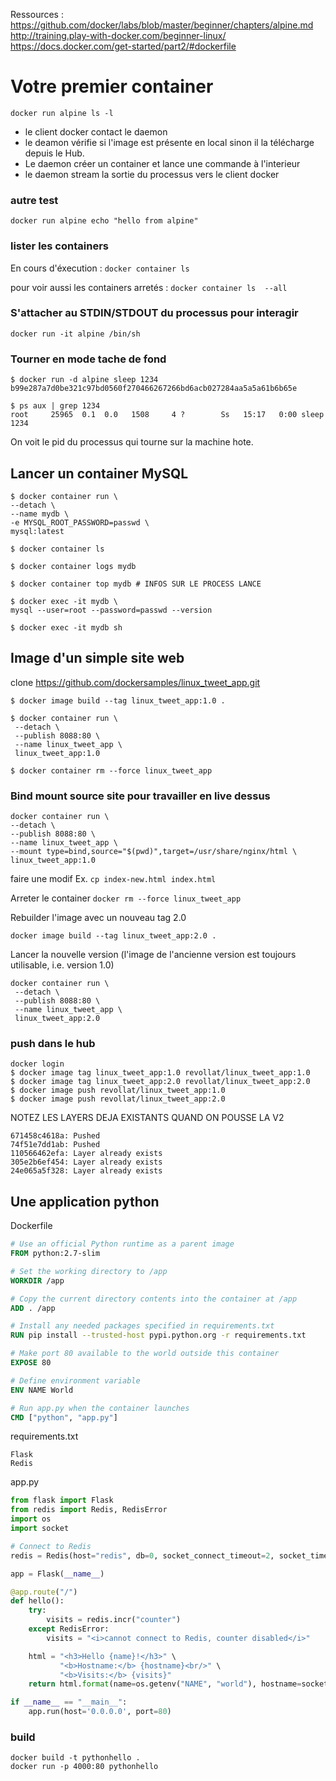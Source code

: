 Ressources :
https://github.com/docker/labs/blob/master/beginner/chapters/alpine.md
http://training.play-with-docker.com/beginner-linux/
https://docs.docker.com/get-started/part2/#dockerfile

# Votre premier container

`docker run alpine ls -l`

* le client docker contact le daemon
* le deamon vérifie si l'image est présente en local sinon il la télécharge depuis le Hub.
* Le daemon créer un container et lance une commande à l'interieur
* le daemon stream la sortie du processus vers le client docker

### autre test
`docker run alpine echo "hello from alpine"`

### lister les containers

En cours d'éxecution :
`docker container ls`

pour voir aussi les containers arretés :
`docker container ls  --all`

### S'attacher au STDIN/STDOUT du processus pour interagir

`docker run -it alpine /bin/sh`

### Tourner en mode tache de fond

```
$ docker run -d alpine sleep 1234
b99e287a7d0be321c97bd0560f270466267266bd6acb027284aa5a5a61b6b65e

$ ps aux | grep 1234
root     25965  0.1  0.0   1508     4 ?        Ss   15:17   0:00 sleep 1234
```

On voit le pid du processus qui tourne sur la machine hote.

## Lancer un container MySQL

```
$ docker container run \
--detach \
--name mydb \
-e MYSQL_ROOT_PASSWORD=passwd \
mysql:latest

$ docker container ls

$ docker container logs mydb

$ docker container top mydb # INFOS SUR LE PROCESS LANCE

$ docker exec -it mydb \
mysql --user=root --password=passwd --version

$ docker exec -it mydb sh
```

## Image d'un simple site web

clone https://github.com/dockersamples/linux_tweet_app.git

```
$ docker image build --tag linux_tweet_app:1.0 .

$ docker container run \
 --detach \
 --publish 8088:80 \
 --name linux_tweet_app \
 linux_tweet_app:1.0

$ docker container rm --force linux_tweet_app
```

### Bind mount source site pour travailler en live dessus

```
docker container run \
--detach \
--publish 8088:80 \
--name linux_tweet_app \
--mount type=bind,source="$(pwd)",target=/usr/share/nginx/html \
linux_tweet_app:1.0
```
faire une modif Ex. `cp index-new.html index.html`


Arreter le container  `docker rm --force linux_tweet_app`

Rebuilder l'image avec un nouveau tag 2.0

`docker image build --tag linux_tweet_app:2.0 .`

Lancer la nouvelle version (l'image de l'ancienne version est toujours utilisable, i.e. version 1.0)
```
docker container run \
 --detach \
 --publish 8088:80 \
 --name linux_tweet_app \
 linux_tweet_app:2.0
```
### push dans le hub

```
docker login
$ docker image tag linux_tweet_app:1.0 revollat/linux_tweet_app:1.0  
$ docker image tag linux_tweet_app:2.0 revollat/linux_tweet_app:2.0
$ docker image push revollat/linux_tweet_app:1.0
$ docker image push revollat/linux_tweet_app:2.0
```

NOTEZ LES LAYERS DEJA EXISTANTS QUAND ON POUSSE LA V2
```
671458c4618a: Pushed
74f51e7dd1ab: Pushed
110566462efa: Layer already exists
305e2b6ef454: Layer already exists
24e065a5f328: Layer already exists
```


## Une application python

Dockerfile

```Dockerfile
# Use an official Python runtime as a parent image
FROM python:2.7-slim

# Set the working directory to /app
WORKDIR /app

# Copy the current directory contents into the container at /app
ADD . /app

# Install any needed packages specified in requirements.txt
RUN pip install --trusted-host pypi.python.org -r requirements.txt

# Make port 80 available to the world outside this container
EXPOSE 80

# Define environment variable
ENV NAME World

# Run app.py when the container launches
CMD ["python", "app.py"]
```


requirements.txt
```
Flask
Redis
```

app.py
```python
from flask import Flask
from redis import Redis, RedisError
import os
import socket

# Connect to Redis
redis = Redis(host="redis", db=0, socket_connect_timeout=2, socket_timeout=2)

app = Flask(__name__)

@app.route("/")
def hello():
    try:
        visits = redis.incr("counter")
    except RedisError:
        visits = "<i>cannot connect to Redis, counter disabled</i>"

    html = "<h3>Hello {name}!</h3>" \
           "<b>Hostname:</b> {hostname}<br/>" \
           "<b>Visits:</b> {visits}"
    return html.format(name=os.getenv("NAME", "world"), hostname=socket.gethostname(), visits=visits)

if __name__ == "__main__":
    app.run(host='0.0.0.0', port=80)
```
### build
```
docker build -t pythonhello .
docker run -p 4000:80 pythonhello
```
